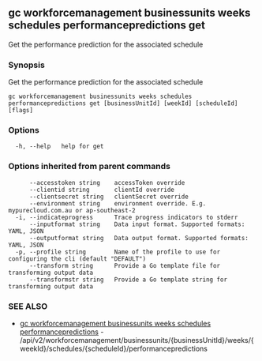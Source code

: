 ## gc workforcemanagement businessunits weeks schedules performancepredictions get

Get the performance prediction for the associated schedule

### Synopsis

Get the performance prediction for the associated schedule

```
gc workforcemanagement businessunits weeks schedules performancepredictions get [businessUnitId] [weekId] [scheduleId] [flags]
```

### Options

```
  -h, --help   help for get
```

### Options inherited from parent commands

```
      --accesstoken string    accessToken override
      --clientid string       clientId override
      --clientsecret string   clientSecret override
      --environment string    environment override. E.g. mypurecloud.com.au or ap-southeast-2
  -i, --indicateprogress      Trace progress indicators to stderr
      --inputformat string    Data input format. Supported formats: YAML, JSON
      --outputformat string   Data output format. Supported formats: YAML, JSON
  -p, --profile string        Name of the profile to use for configuring the cli (default "DEFAULT")
      --transform string      Provide a Go template file for transforming output data
      --transformstr string   Provide a Go template string for transforming output data
```

### SEE ALSO

* [gc workforcemanagement businessunits weeks schedules performancepredictions](gc_workforcemanagement_businessunits_weeks_schedules_performancepredictions.html)	 - /api/v2/workforcemanagement/businessunits/{businessUnitId}/weeks/{weekId}/schedules/{scheduleId}/performancepredictions


